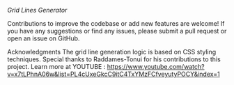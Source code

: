 
*Grid Lines Generator*

Contributions to improve the codebase or add new features are welcome! If you have any suggestions or find any issues, please submit a pull request or open an issue on GitHub.


Acknowledgments
The grid line generation logic is based on CSS styling techniques.
Special thanks to Raddames-Tonui for his contributions to this project.
Learn more at YOUTUBE : https://www.youtube.com/watch?v=x7tLPhnA06w&list=PL4cUxeGkcC9itC4TxYMzFCfveyutyPOCY&index=1